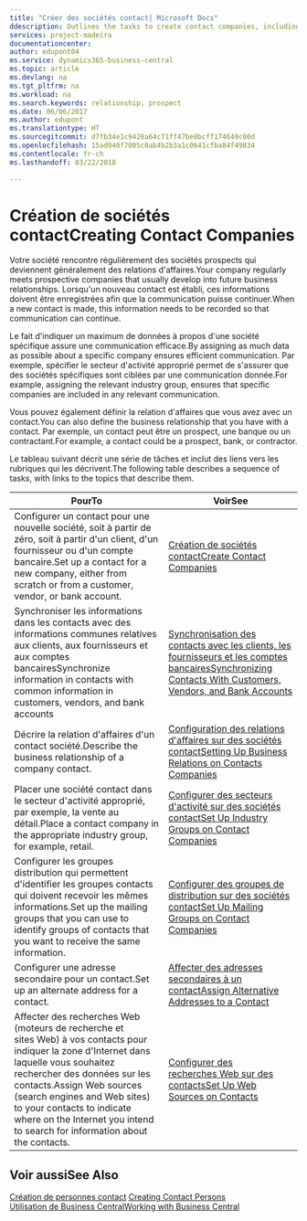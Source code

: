 ```yaml
---
title: "Créer des sociétés contact| Microsoft Docs"
ddescription: Outlines the tasks to create contact companies, including assigning relevant data about prospects and defining the business relationships you have with companies.
services: project-madeira
documentationcenter: 
author: edupont04
ms.service: dynamics365-business-central
ms.topic: article
ms.devlang: na
ms.tgt_pltfrm: na
ms.workload: na
ms.search.keywords: relationship, prospect
ms.date: 06/06/2017
ms.author: edupont
ms.translationtype: HT
ms.sourcegitcommit: d7fb34e1c9428a64c71ff47be8bcff174649c00d
ms.openlocfilehash: 15ad940f7005c0ab4b2b3a1c0641cfba84f49834
ms.contentlocale: fr-ch
ms.lasthandoff: 03/22/2018

---
```

# <a name="creating-contact-companies"></a><span data-ttu-id="24e2a-102">Création de sociétés contact</span><span class="sxs-lookup"><span data-stu-id="24e2a-102">Creating Contact Companies</span></span>
<span data-ttu-id="24e2a-103">Votre société rencontre régulièrement des sociétés prospects qui deviennent généralement des relations d'affaires.</span><span class="sxs-lookup"><span data-stu-id="24e2a-103">Your company regularly meets prospective companies that usually develop into future business relationships.</span></span> <span data-ttu-id="24e2a-104">Lorsqu'un nouveau contact est établi, ces informations doivent être enregistrées afin que la communication puisse continuer.</span><span class="sxs-lookup"><span data-stu-id="24e2a-104">When a new contact is made, this information needs to be recorded so that communication can continue.</span></span>

<span data-ttu-id="24e2a-105">Le fait d'indiquer un maximum de données à propos d'une société spécifique assure une communication efficace.</span><span class="sxs-lookup"><span data-stu-id="24e2a-105">By assigning as much data as possible about a specific company ensures efficient communication.</span></span> <span data-ttu-id="24e2a-106">Par exemple, spécifier le secteur d'activité approprié permet de s'assurer que des sociétés spécifiques sont ciblées par une communication donnée.</span><span class="sxs-lookup"><span data-stu-id="24e2a-106">For example, assigning the relevant industry group, ensures that specific companies are included in any relevant communication.</span></span>

<span data-ttu-id="24e2a-107">Vous pouvez également définir la relation d'affaires que vous avez avec un contact.</span><span class="sxs-lookup"><span data-stu-id="24e2a-107">You can also define the business relationship that you have with a contact.</span></span> <span data-ttu-id="24e2a-108">Par exemple, un contact peut être un prospect, une banque ou un contractant.</span><span class="sxs-lookup"><span data-stu-id="24e2a-108">For example, a contact could be a prospect, bank, or contractor.</span></span>

<span data-ttu-id="24e2a-109">Le tableau suivant décrit une série de tâches et inclut des liens vers les rubriques qui les décrivent.</span><span class="sxs-lookup"><span data-stu-id="24e2a-109">The following table describes a sequence of tasks, with links to the topics that describe them.</span></span>

| <span data-ttu-id="24e2a-110">Pour</span><span class="sxs-lookup"><span data-stu-id="24e2a-110">To</span></span> | <span data-ttu-id="24e2a-111">Voir</span><span class="sxs-lookup"><span data-stu-id="24e2a-111">See</span></span> |
| --- | --- |
| <span data-ttu-id="24e2a-112">Configurer un contact pour une nouvelle société, soit à partir de zéro, soit à partir d'un client, d'un fournisseur ou d'un compte bancaire.</span><span class="sxs-lookup"><span data-stu-id="24e2a-112">Set up a contact for a new company, either from scratch or from a customer, vendor, or bank account.</span></span> |[<span data-ttu-id="24e2a-113">Création de sociétés contact</span><span class="sxs-lookup"><span data-stu-id="24e2a-113">Create Contact Companies</span></span>](marketing-how-create-contact-companies.md) |
| <span data-ttu-id="24e2a-114">Synchroniser les informations dans les contacts avec des informations communes relatives aux clients, aux fournisseurs et aux comptes bancaires</span><span class="sxs-lookup"><span data-stu-id="24e2a-114">Synchronize information in contacts with common information in customers, vendors, and bank accounts</span></span> |[<span data-ttu-id="24e2a-115">Synchronisation des contacts avec les clients, les fournisseurs et les comptes bancaires</span><span class="sxs-lookup"><span data-stu-id="24e2a-115">Synchronizing Contacts With Customers, Vendors, and Bank Accounts</span></span>](marketing-synchronize-contacts-customers-vendors-bank-accounts.md) |
| <span data-ttu-id="24e2a-116">Décrire la relation d'affaires d'un contact société.</span><span class="sxs-lookup"><span data-stu-id="24e2a-116">Describe the business relationship of a company contact.</span></span> |[<span data-ttu-id="24e2a-117">Configuration des relations d'affaires sur des sociétés contact</span><span class="sxs-lookup"><span data-stu-id="24e2a-117">Setting Up Business Relations on Contacts Companies</span></span>](marketing-business-relations.md) |
| <span data-ttu-id="24e2a-118">Placer une société contact dans le secteur d'activité approprié, par exemple, la vente au détail.</span><span class="sxs-lookup"><span data-stu-id="24e2a-118">Place a contact company in the appropriate industry group, for example, retail.</span></span> |[<span data-ttu-id="24e2a-119">Configurer des secteurs d'activité sur des sociétés contact</span><span class="sxs-lookup"><span data-stu-id="24e2a-119">Set Up Industry Groups on Contact Companies</span></span>](marketing-industry-groups.md) |
| <span data-ttu-id="24e2a-120">Configurer les groupes distribution qui permettent d'identifier les groupes contacts qui doivent recevoir les mêmes informations.</span><span class="sxs-lookup"><span data-stu-id="24e2a-120">Set up the mailing groups that you can use to identify groups of contacts that you want to receive the same information.</span></span> |[<span data-ttu-id="24e2a-121">Configurer des groupes de distribution sur des sociétés contact</span><span class="sxs-lookup"><span data-stu-id="24e2a-121">Set Up Mailing Groups on Contact Companies</span></span>](marketing-mailing-groups.md) |
| <span data-ttu-id="24e2a-122">Configurer une adresse secondaire pour un contact.</span><span class="sxs-lookup"><span data-stu-id="24e2a-122">Set up an alternate address for a contact.</span></span> |[<span data-ttu-id="24e2a-123">Affecter des adresses secondaires à un contact</span><span class="sxs-lookup"><span data-stu-id="24e2a-123">Assign Alternative Addresses to a Contact</span></span>](marketing-how-assign-alternate-address.md) |
| <span data-ttu-id="24e2a-124">Affecter des recherches Web (moteurs de recherche et sites Web) à vos contacts pour indiquer la zone d'Internet dans laquelle vous souhaitez rechercher des données sur les contacts.</span><span class="sxs-lookup"><span data-stu-id="24e2a-124">Assign Web sources (search engines and Web sites) to your contacts to indicate where on the Internet you intend to search for information about the contacts.</span></span> |[<span data-ttu-id="24e2a-125">Configurer des recherches Web sur des contacts</span><span class="sxs-lookup"><span data-stu-id="24e2a-125">Set Up Web Sources on Contacts</span></span>](marketing-web-sources.md) |

## <a name="see-also"></a><span data-ttu-id="24e2a-126">Voir aussi</span><span class="sxs-lookup"><span data-stu-id="24e2a-126">See Also</span></span>
<span data-ttu-id="24e2a-127">[Création de personnes contact](marketing-create-contact-persons.md) </span><span class="sxs-lookup"><span data-stu-id="24e2a-127">[Creating Contact Persons](marketing-create-contact-persons.md) </span></span>  
[<span data-ttu-id="24e2a-128">Utilisation de Business Central</span><span class="sxs-lookup"><span data-stu-id="24e2a-128">Working with Business Central</span></span>](ui-work-product.md)

